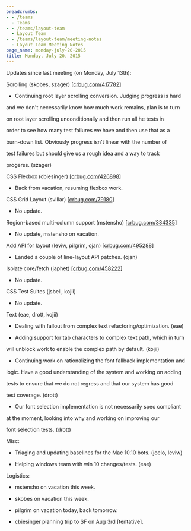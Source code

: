 ```yaml
---
breadcrumbs:
- - /teams
  - Teams
- - /teams/layout-team
  - Layout Team
- - /teams/layout-team/meeting-notes
  - Layout Team Meeting Notes
page_name: monday-july-20-2015
title: Monday, July 20, 2015
---
```


Updates since last meeting (on Monday, July 13th):

Scrolling (skobes, szager) \[[crbug.com/417782](http://crbug.com/417782)\]

- Continuing root layer scrolling conversion. Judging progress is hard

and we don't necessarily know how much work remains, plan is to turn

on root layer scrolling unconditionally and then run all he tests in

order to see how many test failures we have and then use that as a

burn-down list. Obviously progress isn't linear with the number of

test failures but should give us a rough idea and a way to track

progerss. (szager)

CSS Flexbox (cbiesinger) \[[crbug.com/426898](http://crbug.com/426898)\]

- Back from vacation, resuming flexbox work.

CSS Grid Layout (svillar) \[[crbug.com/79180](http://crbug.com/79180)\]

- No update.

Region-based multi-column support (mstensho)
\[[crbug.com/334335](http://crbug.com/334335)\]

- No update, mstensho on vacation.

Add API for layout (leviw, pilgrim, ojan)
\[[crbug.com/495288](http://crbug.com/495288)\]

- Landed a couple of line-layout API patches. (ojan)

Isolate core/fetch (japhet) \[[crbug.com/458222](http://crbug.com/458222)\]

- No update.

CSS Test Suites (jsbell, kojii)

- No update.

Text (eae, drott, kojii)

- Dealing with fallout from complex text refactoring/optimization. (eae)

- Adding support for tab characters to complex text path, which in turn

will unblock work to enable the complex path by default. (kojii)

- Continuing work on rationalizing the font fallback implementation and

logic. Have a good understanding of the system and working on adding

tests to ensure that we do not regress and that our system has good

test coverage. (drott)

- Our font selection implementation is not necessarily spec compliant

at the moment, looking into why and working on improving our

font selection tests. (drott)

Misc:

- Triaging and updating baselines for the Mac 10.10 bots. (joelo, leviw)

- Helping windows team with win 10 changes/tests. (eae)

Logistics:

- mstensho on vacation this week.

- skobes on vacation this week.

- pilgrim on vacation today, back tomorrow.

- cbiesinger planning trip to SF on Aug 3rd \[tentative\].
